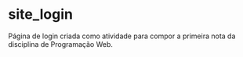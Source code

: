 # site_login
Página de login criada como atividade para compor a primeira nota da disciplina de Programação Web.
